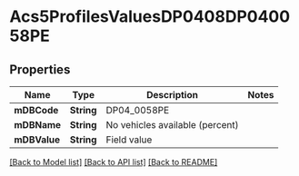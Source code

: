 # Acs5ProfilesValuesDP0408DP040058PE

## Properties
Name | Type | Description | Notes
------------ | ------------- | ------------- | -------------
**mDBCode** | **String** | DP04_0058PE | 
**mDBName** | **String** | No vehicles available (percent) | 
**mDBValue** | **String** | Field value | 

[[Back to Model list]](../README.md#documentation-for-models) [[Back to API list]](../README.md#documentation-for-api-endpoints) [[Back to README]](../README.md)


